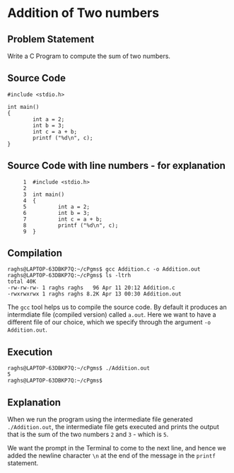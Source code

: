 # Addition of Two numbers

## Problem Statement

 Write a C Program to compute the sum of two numbers. 

## Source Code

```
#include <stdio.h>

int main()
{
        int a = 2;
        int b = 3;
        int c = a + b;
        printf ("%d\n", c);
}
```

## Source Code with line numbers - for explanation

```
     1  #include <stdio.h>
     2
     3  int main()
     4  {
     5          int a = 2;
     6          int b = 3;
     7          int c = a + b;
     8          printf ("%d\n", c);
     9  }
```

## Compilation

```
raghs@LAPTOP-63DBKP7Q:~/cPgms$ gcc Addition.c -o Addition.out
raghs@LAPTOP-63DBKP7Q:~/cPgms$ ls -ltrh
total 40K
-rw-rw-rw- 1 raghs raghs   96 Apr 11 20:12 Addition.c
-rwxrwxrwx 1 raghs raghs 8.2K Apr 13 00:30 Addition.out
```

 The `gcc` tool helps us to compile the source code. By default it produces an intermdiate file (compiled version) called `a.out`. Here we want to have a different file of our choice, which we specify through the argument `-o Addition.out`. 

## Execution

```
raghs@LAPTOP-63DBKP7Q:~/cPgms$ ./Addition.out
5
raghs@LAPTOP-63DBKP7Q:~/cPgms$
```

## Explanation

 When we run the program using the intermediate file generated `./Addition.out`, the intermediate file gets executed and prints the output that is the sum of the two numbers `2` and `3` - which is `5`.

 We want the prompt in the Terminal to come to the next line, and hence we added the newline character `\n` at the end of the message in the `printf` statement. 
